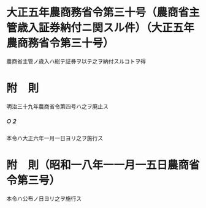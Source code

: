 # 大正五年農商務省令第三十号（農商省主管歳入証券納付ニ関スル件）（大正五年農商務省令第三十号）
農商省主管ノ歳入ハ総テ証券ヲ以テ之ヲ納付スルコトヲ得
# 附　則
明治三十九年農商省令第四号ハ之ヲ廃止ス
##### ○２
本令ハ大正六年一月一日ヨリ之ヲ施行ス
# 附　則（昭和一八年一一月一五日農商省令第三号）
本令ハ公布ノ日ヨリ之ヲ施行ス
